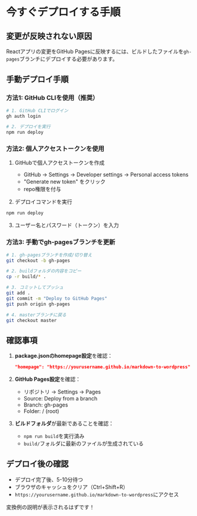 # 今すぐデプロイする手順

## 変更が反映されない原因

Reactアプリの変更をGitHub Pagesに反映するには、ビルドしたファイルを`gh-pages`ブランチにデプロイする必要があります。

## 手動デプロイ手順

### 方法1: GitHub CLIを使用（推奨）

```bash
# 1. GitHub CLIでログイン
gh auth login

# 2. デプロイを実行
npm run deploy
```

### 方法2: 個人アクセストークンを使用

1. GitHubで個人アクセストークンを作成
   - GitHub → Settings → Developer settings → Personal access tokens
   - "Generate new token" をクリック
   - repo権限を付与

2. デプロイコマンドを実行
```bash
npm run deploy
```

3. ユーザー名とパスワード（トークン）を入力

### 方法3: 手動でgh-pagesブランチを更新

```bash
# 1. gh-pagesブランチを作成/切り替え
git checkout -b gh-pages

# 2. buildフォルダの内容をコピー
cp -r build/* .

# 3. コミットしてプッシュ
git add .
git commit -m "Deploy to GitHub Pages"
git push origin gh-pages

# 4. masterブランチに戻る
git checkout master
```

## 確認事項

1. **package.jsonのhomepage設定**を確認：
   ```json
   "homepage": "https://yourusername.github.io/markdown-to-wordpress"
   ```

2. **GitHub Pages設定**を確認：
   - リポジトリ → Settings → Pages
   - Source: Deploy from a branch
   - Branch: gh-pages
   - Folder: / (root)

3. **ビルドフォルダ**が最新であることを確認：
   - `npm run build`を実行済み
   - `build/`フォルダに最新のファイルが生成されている

## デプロイ後の確認

- デプロイ完了後、5-10分待つ
- ブラウザのキャッシュをクリア（Ctrl+Shift+R）
- `https://yourusername.github.io/markdown-to-wordpress`にアクセス

変換例の説明が表示されるはずです！